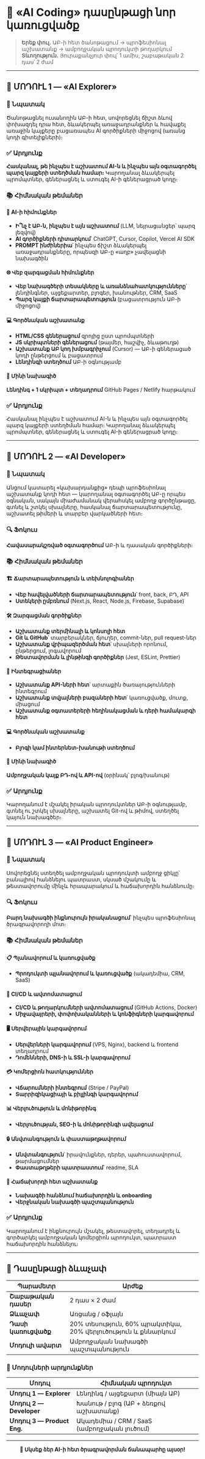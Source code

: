 # 🧠 «AI Coding» դասընթացի նոր կառուցվածք

> **Երեք փուլ․** ԱԲ-ի հետ ծանոթացում → պրոֆեսիոնալ աշխատանք → ամբողջական պրոդուկտի թողարկում  
> **Տևողություն․** Յուրաքանչյուր փուլ՝ 1 ամիս, շաբաթական 2 դաս՝ 2 ժամ

---

## 📘 ՄՈԴՈՒԼ 1 — «AI Explorer»

### 🎯 Նպատակ
Ծանոթացնել ուսանողին ԱԲ-ի հետ, սովորեցնել ճիշտ ձևով փոխազդել դրա հետ, ձևակերպել առաջադրանքներ և հավաքել առաջին կայքերը բացառապես AI գործիքների միջոցով (առանց կոդի գիտելիքների)։

### ✅ Արդյունք
**Հասկանալ, թե ինչպես է աշխատում AI-ն և ինչպես այն օգտագործել պարզ կայքերի ստեղծման համար։** Կարողանալ ձևակերպել պրոմպտներ, գեներացնել և ստուգել AI-ի գեներացրած կոդը։

### 📚 Հիմնական թեմաներ

#### 🤖 AI-ի հիմունքներ
- **Ի՞նչ է ԱԲ-ն, ինչպես է այն աշխատում** (LLM, նեյրացանցեր՝ պարզ լեզվով)
- **AI գործիքների դիտարկում**՝ ChatGPT, Cursor, Copilot, Vercel AI SDK
- **PROMPT ինժիներիա**՝ ինչպես ճիշտ ձևակերպել առաջադրանքները, որպեսզի ԱԲ-ը «աղբ» չավելացնի նախագծին

#### 🌐 Վեբ զարգացման հիմունքներ
- **Վեբ նախագծերի տեսակները և առանձնահատկությունները**՝ լենդինգներ, այցեքարտեր, բլոգեր, խանութներ, CRM, SaaS
- **Պարզ կայքի ճարտարապետություն** (բացատրություն ԱԲ-ի միջոցով)

#### 💻 Գործնական աշխատանք
- **HTML/CSS գեներացում** զրոյից ըստ պրոմպտների
- **JS սկրիպտների գեներացում** (թայմեր, հաշվիչ, ձևաթուղթ)
- **Աշխատանք ԱԲ կոդ խմբագրիչում** (Cursor) — ԱԲ-ի գեներացած կոդի ընթերցում և բացատրում
- **Լենդինգի ստեղծում** ԱԲ-ի օգնությամբ

#### 🚀 Մինի նախագիծ
**Լենդինգ + 1 սկրիպտ + տեղադրում** GitHub Pages / Netlify հարթակում

### ✅ Արդյունք
Հասկանալ ինչպես է աշխատում AI-ն և ինչպես այն օգտագործել պարզ կայքերի ստեղծման համար։ Կարողանալ ձևակերպել պրոմպտներ, գեներացնել և ստուգել AI-ի գեներացրած կոդը։

---

## 📘 ՄՈԴՈՒԼ 2 — «AI Developer»

### 🎯 Նպատակ
Անցում կատարել «կախարդանքից» դեպի պրոֆեսիոնալ աշխատանք կոդի հետ — կարողանալ օգտագործել ԱԲ-ը որպես օգնական, սակայն միաժամանակ վերահսկել ամբողջ գործընթացը, գտնել և շտկել սխալները, հասկանալ ճարտարապետությունը, աշխատել թիմերի և տարբեր վարկածների հետ։

### 🔍 Ֆոկուս
**Հավասարակշռված օգտագործում** ԱԲ-ի և դասական գործիքների։

### 📚 Հիմնական թեմաներ

#### 🏗️ Ճարտարապետություն և տեխնոլոգիաներ
- **Վեբ հավելվածների ճարտարապետություն**՝ front, back, ԲԴ, API
- **Ստեկերի ըմբռնում** (Next.js, React, Node.js, Firebase, Supabase)

#### 🛠️ Զարգացման գործիքներ
- **Աշխատանք տերմինալի և կոնսոլի հետ**
- **Git և GitHub**՝ տարբերակներ, ճյուղեր, commit-ներ, pull request-ներ
- **Աշխատանք վրիպազերծման հետ**՝ սխալների որոնում, ընթերցում, լոգավորում
- **Թեստավորման և լինթինգի գործիքներ** (Jest, ESLint, Prettier)

#### 🔌 Ինտեգրացիաներ
- **Աշխատանք API-ների հետ**՝ արտաքին ծառայությունների ինտեգրում
- **Աշխատանք տվյալների բազաների հետ**՝ կառուցվածք, մուտք, միացում
- **Աշխատանք օգտատերերի հեղինակացման և դերի համակարգի հետ**

#### 💻 Գործնական աշխատանք
- **Բլոգի կամ ինտերնետ-խանութի ստեղծում**

#### 🚀 Մինի նախագիծ
**Ամբողջական կայք ԲԴ-ով և API-ով** (օրինակ՝ բլոգ/խանութ)

### ✅ Արդյունք
Կարողանում է մշակել իրական պրոդուկտներ ԱԲ-ի օգնությամբ, գտնել ու շտկել սխալները, աշխատել Git-ով և թիմով, ստեղծել կայուն նախագծեր։

---

## 📘 ՄՈԴՈՒԼ 3 — «AI Product Engineer»

### 🎯 Նպատակ
Սովորեցնել ստեղծել ամբողջական պրոդուկտի ամբողջ ցիկլը՝ բանալիով հանձնելու պատրաստ, սկսած մշակումը և թեստավորումը մինչև հրապարակում և հաճախորդին հանձնումը։

### 🔍 Ֆոկուս
**Բարդ նախագծի ինքնուրույն իրականացում**՝ ինչպես պրոֆեսիոնալ ծրագրավորողի մոտ։

### 📚 Հիմնական թեմաներ

#### 📋 Պլանավորում և կառուցվածք
- **Պրոդուկտի պլանավորում և կառուցվածք** (ակադեմիա, CRM, SaaS)

#### 🚀 CI/CD և ավտոմատացում
- **CI/CD և թողարկումների ավտոմատացում** (GitHub Actions, Docker)
- **Միջավայրերի, փոփոխականների և կոնֆիգների կարգավորում**

#### 🖥️ Սերվերային կարգավորում
- **Սերվերների կարգավորում** (VPS, Nginx), backend և frontend տեղադրում
- **Դոմենների, DNS-ի և SSL-ի կարգավորում**

#### 💳 Կոմերցիոն հատկություններ
- **Վճարումների ինտեգրում** (Stripe / PayPal)
- **Տարրիզիկացիայի և բիլլինգի կարգավորում**

#### 📊 Վերլուծություն և մոնիթորինգ
- **Վերլուծության, SEO-ի և մոնիթորինգի ավելացում**

#### 🔒 Անվտանգություն և փաստաթղթավորում
- **Անվտանգություն**՝ իրավունքներ, դերեր, պահուստավորում, թարմացումներ
- **Փաստաթղթերի պատրաստում**՝ readme, SLA

#### 🤝 Հաճախորդի հետ աշխատանք
- **Նախագծի հանձնում հաճախորդին և onboarding**
- **Վերջնական նախագծի պաշտպանություն**

### ✅ Արդյունք
Կարողանում է ինքնուրույն մշակել, թեստավորել, տեղադրել և գործարկել ամբողջական կոմերցիոն պրոդուկտ, պատրաստ հաճախորդին հանձնելու։

---

## 📌 Դասընթացի ձևաչափ

| Պարամետր | Արժեք |
|-----------|-------|
| **Շաբաթական դասեր** | 2 դաս × 2 ժամ |
| **Ձևաչափ** | Առցանց / օֆլայն |
| **Դասի կառուցվածք** | 20% տեսություն, 60% պրակտիկա, 20% վերլուծություն և քննարկում |
| **Մոդուլի ավարտ** | Ամբողջական նախագծի պաշտպանություն |

### 🎯 Մոդուլների արդյունքներ

| Մոդուլ | Հիմնական պրոդուկտ |
|--------|-------------------|
| **Մոդուլ 1 — Explorer** | Լենդինգ / այցեքարտ (միայն ԱԲ) |
| **Մոդուլ 2 — Developer** | Խանութ / բլոգ (ԱԲ + ձեռքով աշխատանք) |
| **Մոդուլ 3 — Product Eng.** | Ակադեմիա / CRM / SaaS (ամբողջական լուծում) |

---

<div align="center">

**🚀 Սկսեք ձեր AI-ի հետ ծրագրավորման ճանապարհը այսօր!**

</div>